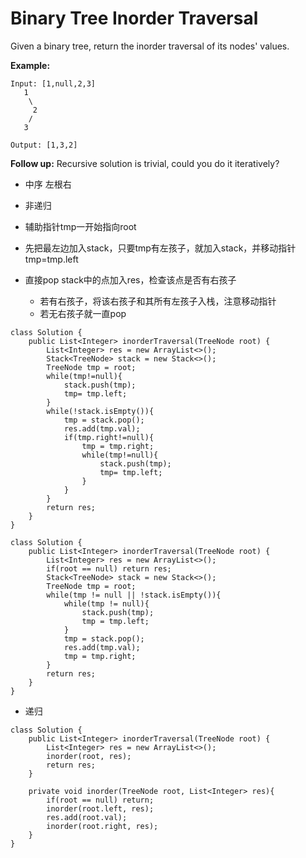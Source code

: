 # Binary Tree Inorder Traversal

Given a binary tree, return the inorder traversal of its nodes' values.

**Example:**
```
Input: [1,null,2,3]
   1
    \
     2
    /
   3

Output: [1,3,2]
```

**Follow up:** Recursive solution is trivial, could you do it iteratively?

* 中序 左根右

* 非递归
* 辅助指针tmp一开始指向root
* 先把最左边加入stack，只要tmp有左孩子，就加入stack，并移动指针tmp=tmp.left
* 直接pop stack中的点加入res，检查该点是否有右孩子
  * 若有右孩子，将该右孩子和其所有左孩子入栈，注意移动指针
  * 若无右孩子就一直pop
```
class Solution {
    public List<Integer> inorderTraversal(TreeNode root) {
        List<Integer> res = new ArrayList<>();      
        Stack<TreeNode> stack = new Stack<>();
        TreeNode tmp = root;
        while(tmp!=null){
            stack.push(tmp);
            tmp= tmp.left;
        }
        while(!stack.isEmpty()){
            tmp = stack.pop();
            res.add(tmp.val);
            if(tmp.right!=null){
                tmp = tmp.right;             
                while(tmp!=null){
                    stack.push(tmp);
                    tmp= tmp.left;
                } 
            }
        }
        return res;
    }
}
```

```
class Solution {
    public List<Integer> inorderTraversal(TreeNode root) {
        List<Integer> res = new ArrayList<>();
        if(root == null) return res;
        Stack<TreeNode> stack = new Stack<>();
        TreeNode tmp = root;
        while(tmp != null || !stack.isEmpty()){
            while(tmp != null){
                stack.push(tmp);
                tmp = tmp.left;
            }
            tmp = stack.pop();
            res.add(tmp.val);
            tmp = tmp.right;
        }
        return res;
    }
}
```

* 递归
```
class Solution {
    public List<Integer> inorderTraversal(TreeNode root) {
        List<Integer> res = new ArrayList<>();
        inorder(root, res);
        return res;
    }
    
    private void inorder(TreeNode root, List<Integer> res){
        if(root == null) return;
        inorder(root.left, res);
        res.add(root.val);
        inorder(root.right, res);
    }
}
```
